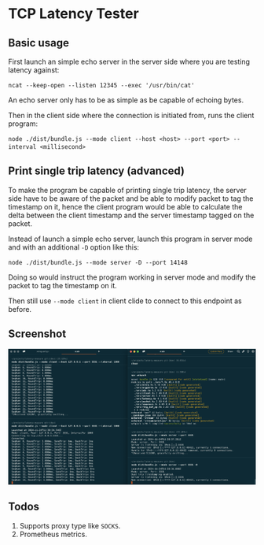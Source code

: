 # TCP Latency Tester

## Basic usage

First launch an simple echo server in the server side where you are testing latency against:

```
ncat --keep-open --listen 12345 --exec '/usr/bin/cat'
```

An echo server only has to be as simple as be capable of echoing bytes.

Then in the client side where the connection is initiated from, runs the client program:

```
node ./dist/bundle.js --mode client --host <host> --port <port> --interval <millisecond>
```

## Print single trip latency (advanced)

To make the program be capable of printing single trip latency, the server side have to be aware of the packet and be able to modify packet to tag the timestamp on it, hence the client program would be able to calculate the delta between the client timestamp and the server timestamp tagged on the packet.

Instead of launch a simple echo server, launch this program in server mode and with an additional `-D` option like this:

```
node ./dist/bundle.js --mode server -D --port 14148
```

Doing so would instruct the program working in server mode and modify the packet to tag the timestamp on it.

Then still use `--mode client` in client clide to connect to this endpoint as before.

## Screenshot

![Screenshot](./doc/screenshot/1.png)

## Todos

1. Supports proxy type like `SOCKS`.
1. Prometheus metrics.
